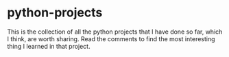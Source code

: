 # python-projects
This is the collection of all the python projects that I have done so far, which I think, are worth sharing. Read the comments to find the most interesting thing I learned in that project.

